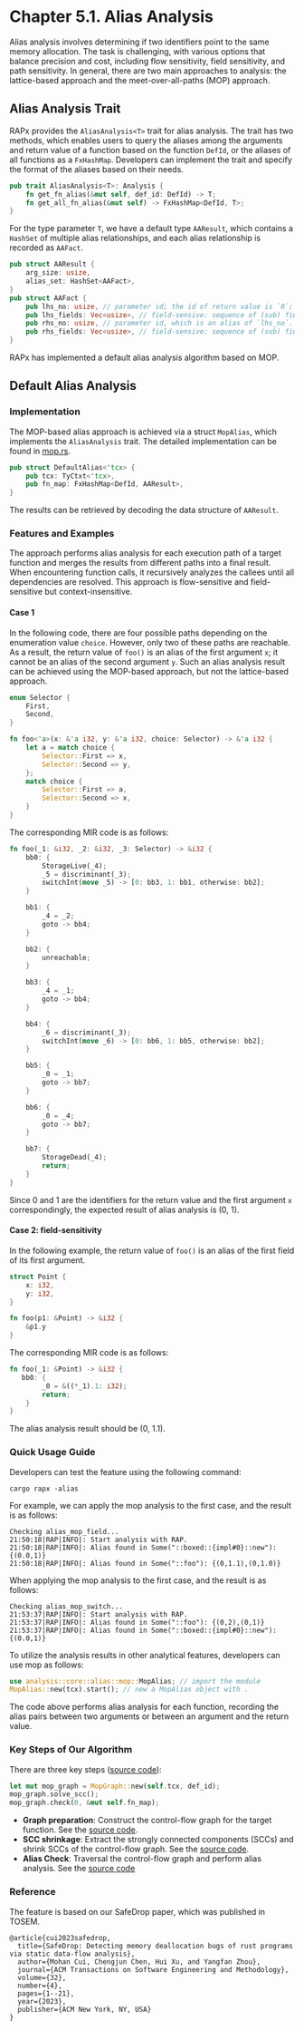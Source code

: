 # Chapter 5.1. Alias Analysis
Alias analysis involves determining if two identifiers point to the same memory allocation. The task is challenging, with various options that balance precision and cost, including flow sensitivity, field sensitivity, and path sensitivity. In general, there are two main approaches to analysis: the lattice-based approach and the meet-over-all-paths (MOP) approach.

## Alias Analysis Trait
RAPx provides the `AliasAnalysis<T>` trait for alias analysis. The trait has two methods, which enables users to query the aliases among the arguments and return value of a function based on the function `DefId`, or the aliases of all functions as a `FxHashMap`. Developers can implement the trait and specify the format of the aliases based on their needs.
```rust
pub trait AliasAnalysis<T>: Analysis {
    fn get_fn_alias(&mut self, def_id: DefId) -> T;
    fn get_all_fn_alias(&mut self) -> FxHashMap<DefId, T>;
}
```

For the type parameter `T`, we have a default type `AAResult`, which contains a `HashSet` of multiple alias relationships, and each alias relationship is recorded as `AAFact`.
```rust
pub struct AAResult {
    arg_size: usize,
    alias_set: HashSet<AAFact>,
}
pub struct AAFact {
    pub lhs_no: usize, // parameter id; the id of return value is `0`;
    pub lhs_fields: Vec<usize>, // field-sensive: sequence of (sub) field numbers for `lhs_no`
    pub rhs_no: usize, // parameter id, which is an alias of `lhs_no`.
    pub rhs_fields: Vec<usize>, // field-sensive: sequence of (sub) field numbers for `rhs_no`
}
```

RAPx has implemented a default alias analysis algorithm based on MOP.

## Default Alias Analysis
### Implementation 
The MOP-based alias approach is achieved via a struct `MopAlias`, which implements the `AliasAnalysis` trait. The detailed implementation can be found in [mop.rs](https://github.com/Artisan-Lab/RAPx/blob/main/rapx/src/analysis/core/alias/mop.rs). 
```rust
pub struct DefaultAlias<'tcx> {
    pub tcx: TyCtxt<'tcx>,
    pub fn_map: FxHashMap<DefId, AAResult>,
}
```
The results can be retrieved by decoding the data structure of `AAResult`.

### Features and Examples
The approach performs alias analysis for each execution path of a target function and merges the results from different paths into a final result. When encountering function calls, it recursively analyzes the callees until all dependencies are resolved. This approach is flow-sensitive and field-sensitive but context-insensitive.

#### Case 1
In the following code, there are four possible paths depending on the enumeration value `choice`. However, only two of these paths are reachable. As a result, the return value of `foo()` is an alias of the first argument `x`; it cannot be an alias of the second argument `y`. Such an alias analysis result can be achieved using the MOP-based approach, but not the lattice-based approach.

```rust
enum Selector {
    First,
    Second,
}

fn foo<'a>(x: &'a i32, y: &'a i32, choice: Selector) -> &'a i32 {
    let a = match choice {
        Selector::First => x, 
        Selector::Second => y,
    };
    match choice {
        Selector::First => a, 
        Selector::Second => x,
    }
}
```

The corresponding MIR code is as follows:
```rust
fn foo(_1: &i32, _2: &i32, _3: Selector) -> &i32 {
    bb0: {
        StorageLive(_4);
        _5 = discriminant(_3);
        switchInt(move _5) -> [0: bb3, 1: bb1, otherwise: bb2];
    }

    bb1: {
        _4 = _2;
        goto -> bb4;
    }

    bb2: {
        unreachable;
    }

    bb3: {
        _4 = _1;
        goto -> bb4;
    }

    bb4: {
        _6 = discriminant(_3);
        switchInt(move _6) -> [0: bb6, 1: bb5, otherwise: bb2];
    }

    bb5: {
        _0 = _1;
        goto -> bb7;
    }

    bb6: {
        _0 = _4;
        goto -> bb7;
    }

    bb7: {
        StorageDead(_4);
        return;
    }
}
```

Since 0 and 1 are the identifiers for the return value and the first argument `x` correspondingly, the expected result of alias analysis is (0, 1).

#### Case 2: field-sensitivity 

In the following example, the return value of `foo()` is an alias of the first field of its first argument.
```rust
struct Point {
    x: i32,
    y: i32,
}

fn foo(p1: &Point) -> &i32 {
    &p1.y
}
```

The corresponding MIR code is as follows:

```rust
fn foo(_1: &Point) -> &i32 {
   bb0: {
        _0 = &((*_1).1: i32);
        return;
    }
}
```

The alias analysis result should be (0, 1.1).

 
### Quick Usage Guide

Developers can test the feature using the following command:
```
cargo rapx -alias
```

For example, we can apply the mop analysis to the first case, and the result is as follows:
```shell
Checking alias_mop_field...
21:50:18|RAP|INFO|: Start analysis with RAP.
21:50:18|RAP|INFO|: Alias found in Some("::boxed::{impl#0}::new"): {(0.0,1)}
21:50:18|RAP|INFO|: Alias found in Some("::foo"): {(0,1.1),(0,1.0)}
```

When applying the mop analysis to the first case, and the result is as follows:

```shell
Checking alias_mop_switch...
21:53:37|RAP|INFO|: Start analysis with RAP.
21:53:37|RAP|INFO|: Alias found in Some("::foo"): {(0,2),(0,1)}
21:53:37|RAP|INFO|: Alias found in Some("::boxed::{impl#0}::new"): {(0.0,1)}
```

To utilize the analysis results in other analytical features, developers can use mop as follows:
```rust
use analysis::core::alias::mop::MopAlias; // import the module
MopAlias::new(tcx).start(); // new a MopAlias object with .
```

The code above performs alias analysis for each function, recording the alias pairs between two arguments or between an argument and the return value. 

### Key Steps of Our Algorithm
There are three key steps ([source code](https://github.com/Artisan-Lab/RAP/blob/f76b764cb5b66ccfddd19dc083586b7a6a90b576/rap/src/analysis/core/alias/mop.rs#L57C13-L59C50)):
```rust
let mut mop_graph = MopGraph::new(self.tcx, def_id);
mop_graph.solve_scc();
mop_graph.check(0, &mut self.fn_map);
```

* **Graph preparation**: Construct the control-flow graph for the target function. See the [source code](https://github.com/Artisan-Lab/RAPx/blob/f76b764cb5b66ccfddd19dc083586b7a6a90b576/rap/src/analysis/core/alias/mop/graph.rs#L129).
* **SCC shrinkage**: Extract the strongly connected components (SCCs) and shrink SCCs of the control-flow graph. See the [source code](https://github.com/Artisan-Lab/RAPx/blob/f76b764cb5b66ccfddd19dc083586b7a6a90b576/rap/src/analysis/core/alias/mop/graph.rs#L417).
* **Alias Check**: Traversal the control-flow graph and perform alias analysis. See the [source code](https://github.com/Artisan-Lab/RAPx/blob/f76b764cb5b66ccfddd19dc083586b7a6a90b576/rap/src/analysis/core/alias/mop/mop.rs#L34)

### Reference
The feature is based on our SafeDrop paper, which was published in TOSEM.  
```
@article{cui2023safedrop,
  title={SafeDrop: Detecting memory deallocation bugs of rust programs via static data-flow analysis},
  author={Mohan Cui, Chengjun Chen, Hui Xu, and Yangfan Zhou},
  journal={ACM Transactions on Software Engineering and Methodology},
  volume={32},
  number={4},
  pages={1--21},
  year={2023},
  publisher={ACM New York, NY, USA}
}
